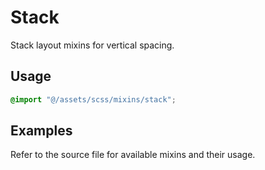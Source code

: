 # Stack

Stack layout mixins for vertical spacing.

## Usage

```scss
@import "@/assets/scss/mixins/stack";
```

## Examples

Refer to the source file for available mixins and their usage.
